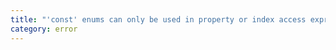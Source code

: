 ```yaml
---
title: "'const' enums can only be used in property or index access expressions or the right hand side of an import declaration or export assignment or type query."
category: error
---
```

